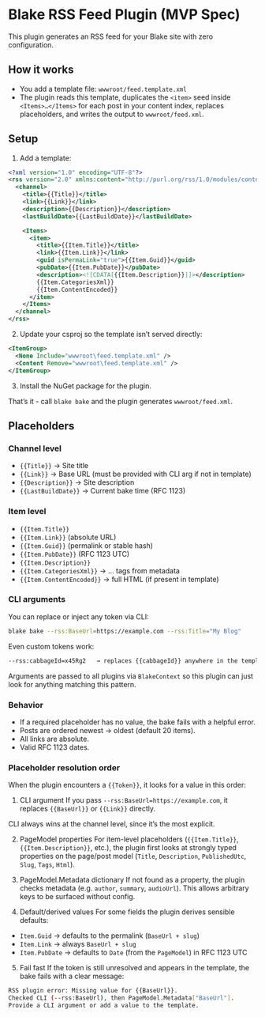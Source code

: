 # Blake RSS Feed Plugin (MVP Spec)

This plugin generates an RSS feed for your Blake site with zero configuration.

## How it works

* You add a template file: `wwwroot/feed.template.xml`
* The plugin reads this template, duplicates the `<item>` seed inside `<Items>…</Items>` for each post in your content index, replaces placeholders, and writes the output to `wwwroot/feed.xml`.

## Setup

1. Add a template:

```xml
<?xml version="1.0" encoding="UTF-8"?>
<rss version="2.0" xmlns:content="http://purl.org/rss/1.0/modules/content/">
  <channel>
    <title>{{Title}}</title>
    <link>{{Link}}</link>
    <description>{{Description}}</description>
    <lastBuildDate>{{LastBuildDate}}</lastBuildDate>

    <Items>
      <item>
        <title>{{Item.Title}}</title>
        <link>{{Item.Link}}</link>
        <guid isPermaLink="true">{{Item.Guid}}</guid>
        <pubDate>{{Item.PubDate}}</pubDate>
        <description><![CDATA[{{Item.Description}}]]></description>
        {{Item.CategoriesXml}}
        {{Item.ContentEncoded}}
      </item>
    </Items>
  </channel>
</rss>
```

2. Update your csproj so the template isn’t served directly:
```xml
<ItemGroup>
  <None Include="wwwroot\feed.template.xml" />
  <Content Remove="wwwroot\feed.template.xml" />
</ItemGroup>
```

3. Install the NuGet package for the plugin.

That’s it - call `blake bake` and the plugin generates `wwwroot/feed.xml`.

## Placeholders

### Channel level

* `{{Title}}` → Site title
* `{{Link}}` → Base URL (must be provided with CLI arg if not in template)
* `{{Description}}` → Site description
* `{{LastBuildDate}}` → Current bake time (RFC 1123)

### Item level

* `{{Item.Title}}`
* `{{Item.Link}}` (absolute URL)
* `{{Item.Guid}}` (permalink or stable hash)
* `{{Item.PubDate}}` (RFC 1123 UTC)
* `{{Item.Description}}`
* `{{Item.CategoriesXml}}` → <category>…</category> tags from metadata
* `{{Item.ContentEncoded}}` → full HTML (if present in template)

### CLI arguments

You can replace or inject any token via CLI:
```bash
blake bake --rss:BaseUrl=https://example.com --rss:Title="My Blog"
```

Even custom tokens work:
```bash
--rss:cabbageId=x45Rg2   → replaces {{cabbageId}} anywhere in the template
```

Arguments are passed to all plugins via `BlakeContext` so this plugin can just look for anything matching this pattern.

### Behavior

* If a required placeholder has no value, the bake fails with a helpful error.
* Posts are ordered newest → oldest (default 20 items).
* All links are absolute.
* Valid RFC 1123 dates.

### Placeholder resolution order

When the plugin encounters a `{{Token}}`, it looks for a value in this order:

1. CLI argument
If you pass `--rss:BaseUrl=https://example.com`, it replaces `{{BaseUrl}}` or `{{Link}}` directly.

CLI always wins at the channel level, since it’s the most explicit.

2. PageModel properties
For item-level placeholders (`{{Item.Title}}`, `{{Item.Description}}`, etc.), the plugin first looks at strongly typed properties on the page/post model (`Title`, `Description`, `PublishedUtc`, `Slug`, `Tags`, `Html`).

3. PageModel.Metadata dictionary
If not found as a property, the plugin checks metadata (e.g. `author`, `summary`, `audioUrl`). This allows arbitrary keys to be surfaced without config.

4. Default/derived values
For some fields the plugin derives sensible defaults:

* `Item.Guid` → defaults to the permalink (`BaseUrl + slug`)
* `Item.Link` → always `BaseUrl + slug`
* `Item.PubDate` → defaults to `Date` (from the `PageModel`) in RFC 1123 UTC

5. Fail fast
If the token is still unresolved and appears in the template, the bake fails with a clear message:

```bash
RSS plugin error: Missing value for {{BaseUrl}}.
Checked CLI (--rss:BaseUrl), then PageModel.Metadata["BaseUrl"].
Provide a CLI argument or add a value to the template.
```

